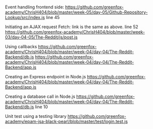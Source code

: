 Event handling frontend side: 
    https://github.com/greenfox-academy/ChrisH404/blob/master/week-05/day-05/Github-Repository-Lookup/src/index.js
    line 45

Initiating an AJAX request
    Fetch: link is the same as above.  line 52
    https://github.com/greenfox-academy/ChrisH404/blob/master/week-03/day-04-05/The-Reddit/js/post.js

Using callbacks
    https://github.com/greenfox-academy/ChrisH404/blob/master/week-04/day-04/The-Reddit-Backend/db.js
    https://github.com/greenfox-academy/ChrisH404/blob/master/week-04/day-04/The-Reddit-Backend/app.js

Creating an Express endpoint in Node.js
    https://github.com/greenfox-academy/ChrisH404/blob/master/week-04/day-04/The-Reddit-Backend/app.js

Creating a database call in Node.js
    https://github.com/greenfox-academy/ChrisH404/blob/master/week-04/day-04/The-Reddit-Backend/db.js
    line 10

Unit test using a testing library
    https://github.com/greenfox-academy/epam-jsa-black-pearl/blob/master/test/login.test.js
